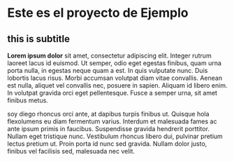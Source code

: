 # Este es el proyecto de Ejemplo

## this is subtitle

**Lorem ipsum dolor** sit amet, consectetur adipiscing elit. Integer rutrum laoreet lacus id euismod. Ut semper, odio eget egestas finibus, quam urna porta nulla, in egestas neque quam a est. In quis vulputate nunc. Duis lobortis lacus risus. Morbi accumsan volutpat diam vitae convallis. Aenean est nulla, aliquet vel convallis nec, posuere in sapien. Aliquam id libero enim. In volutpat gravida orci eget pellentesque. Fusce a semper urna, sit amet finibus metus.

soy diego rhoncus orci ante, at dapibus turpis finibus ut. Quisque hola flexolumens eu diam fermentum varius. Interdum et malesuada fames ac ante ipsum primis in faucibus. Suspendisse gravida hendrerit porttitor. Nullam eget tristique nunc. Vestibulum rhoncus libero dui, pulvinar pretium lectus pretium ut. Proin porta id nunc sed gravida. Nullam dolor justo, finibus vel facilisis sed, malesuada nec velit.